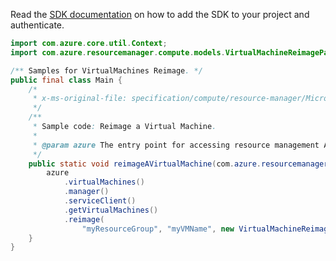 Read the [SDK documentation](https://github.com/Azure/azure-sdk-for-java/blob/azure-resourcemanager_2.13.0/sdk/resourcemanager/azure-resourcemanager/README.md) on how to add the SDK to your project and authenticate.

```java
import com.azure.core.util.Context;
import com.azure.resourcemanager.compute.models.VirtualMachineReimageParameters;

/** Samples for VirtualMachines Reimage. */
public final class Main {
    /*
     * x-ms-original-file: specification/compute/resource-manager/Microsoft.Compute/stable/2021-11-01/examples/compute/ReimageVirtualMachine.json
     */
    /**
     * Sample code: Reimage a Virtual Machine.
     *
     * @param azure The entry point for accessing resource management APIs in Azure.
     */
    public static void reimageAVirtualMachine(com.azure.resourcemanager.AzureResourceManager azure) {
        azure
            .virtualMachines()
            .manager()
            .serviceClient()
            .getVirtualMachines()
            .reimage(
                "myResourceGroup", "myVMName", new VirtualMachineReimageParameters().withTempDisk(true), Context.NONE);
    }
}
```
